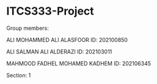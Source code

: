 # ITCS333-Project
Group members:

ALI MOHAMMED ALI ALASFOOR ID:  202100850

ALI SALMAN ALI ALDERAZI ID: 202103011

MAHMOOD FADHEL MOHAMED KADHEM ID: 202106345

Section: 1
